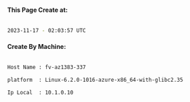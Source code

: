 
   
#### This Page Create at:

```bash

2023-11-17 - 02:03:57 UTC

```

#### Create By Machine:

```bash

Host Name : fv-az1383-337

platform  : Linux-6.2.0-1016-azure-x86_64-with-glibc2.35

Ip Local  : 10.1.0.10

```


